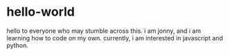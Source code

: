 # hello-world

hello to everyone who may stumble across this.
i am jonny, and i am learning how to code on my own.
currently, i am interested in javascript and python.

